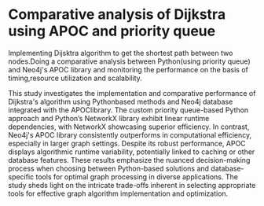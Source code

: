 # Comparative analysis of Dijkstra using APOC and priority queue

Implementing Dijsktra algorithm to get the shortest path between two nodes.Doing a comparative analysis between Python(using priority queue) and Neo4j's APOC library and monitoring the performance on the basis of timing,resource utilization and scalability.

This study investigates the implementation and comparative performance of Dijkstra's algorithm using Pythonbased methods and Neo4j database integrated with the APOClibrary. The custom priority queue-based Python approach and Python’s NetworkX library exhibit linear runtime dependencies, with NetworkX showcasing superior efficiency. In contrast, Neo4j's APOC library consistently outperforms in computational efficiency, especially in larger graph settings. Despite its robust performance, APOC displays algorithmic runtime variability, potentially linked to caching or other database features. These results emphasize the nuanced decision-making process when choosing between Python-based solutions and database-specific tools for optimal graph processing in diverse applications. The study sheds light on the intricate trade-offs inherent in selecting appropriate tools for effective graph algorithm implementation and optimization.


